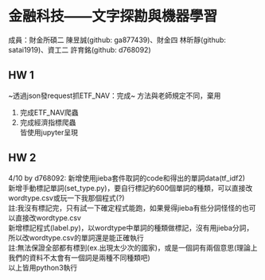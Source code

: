 # 金融科技——文字探勘與機器學習
成員：財金所碩二 陳昱誠(github: ga877439)、財金四 林昕靜(github: satai1919)、資工二 許育銘(github: d768092)



## HW 1
~透過json發request抓ETF_NAV：完成~ 方法與老師規定不同，棄用

1. 完成ETF_NAV爬蟲
2. 完成經濟指標爬蟲\
皆使用jupyter呈現


## HW 2

4/10 by d768092:
新增使用jieba套件取詞的code和得出的單詞data(tf_idf2)\
新增手動標記單詞(set_type.py)，要自行標記約600個單詞的種類，可以直接改wordtype.csv或玩一下我那個程式(?)\
註:我沒有標記完，只有試一下確定程式能跑，如果覺得jieba有些分詞怪怪的也可以直接改wordtype.csv\
新增標記程式(label.py)，以wordtype中單詞的種類做標記，沒有用jieba分詞，所以改wordtype.csv的單詞還是能正確執行\
註:無法保證全部都有標到(ex.出現太少次的國家)，或是一個詞有兩個意思(理論上我們的資料不太會有一個詞是兩種不同種類吧)\
以上皆用python3執行
